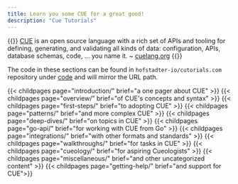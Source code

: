 ```yaml
---
title: Learn you some CUE for a great good!
description: "Cue Tutorials"
---
```


{{<lead>}}
[CUE](https://cuelang.org) is an open source language with a rich set of APIs and tooling
for defining, generating, and validating all kinds of data:
configuration, APIs, database schemas, code, … you name it.
 ~ [cuelang.org](https://cuelang.org)
{{</lead>}}

The code in these sections can be found in `hofstadter-io/cutorials.com` repository
under [code](https://github.com/hofstadter-io/cuetorials/tree/main/code) and will mirror the URL path.

{{< childpages page="introduction/" brief="a one pager about CUE" >}}
{{< childpages page="overview/" brief="of CUE's concepts and syntax" >}}
{{< childpages page="first-steps/" brief="to adopting CUE" >}}
{{< childpages page="patterns/" brief="and more complex CUE" >}}
{{< childpages page="deep-dives/" brief="on topics in CUE" >}}
{{< childpages page="go-api/" brief="for working with CUE from Go" >}}
{{< childpages page="integrations/" brief="with other formats and standards" >}}
{{< childpages page="walkthroughs/" brief="for tasks in CUE" >}}
{{< childpages page="cueology/" brief="for aspiring Cueologists" >}}
{{< childpages page="miscellaneous/" brief="and other uncategorized content" >}}
{{< childpages page="getting-help/" brief="and support for CUE">}}

